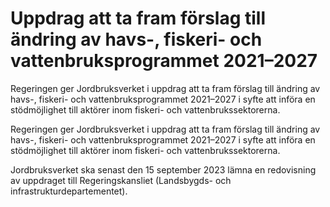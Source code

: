 # Uppdrag att ta fram förslag till ändring av havs-, fiskeri- och vattenbruksprogrammet 2021–2027

Regeringen ger Jordbruksverket i uppdrag att ta fram förslag till ändring av havs-, fiskeri- och vattenbruksprogrammet 2021–2027 i syfte att införa en stödmöjlighet till aktörer inom fiskeri- och vattenbrukssektorerna.

Regeringen ger Jordbruksverket i uppdrag att ta fram förslag till ändring av havs-, fiskeri- och vattenbruksprogrammet 2021–2027 i syfte att införa en stödmöjlighet till aktörer inom fiskeri- och vattenbrukssektorerna.

Jordbruksverket ska senast den 15 september 2023 lämna en redovisning av
uppdraget till Regeringskansliet (Landsbygds- och infrastrukturdepartementet).
